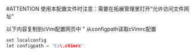 #ATTENTION
使用本配置文件时注意：需要在拓展管理里打开“允许访问文件网址”

以下内容复制到cVim配置网页中
" 从configpath读取cVimrc配置
```c
set localconfig
let configpath = 'C:\.cVimrc'
```



